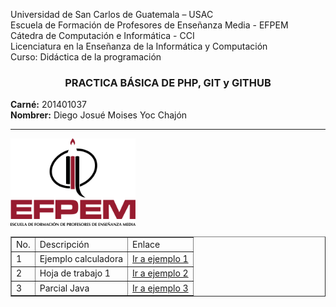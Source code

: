 Universidad de San Carlos de Guatemala – USAC<br>
Escuela de Formación de Profesores de Enseñanza Media - EFPEM<br>
Cátedra de Computación e Informática - CCI<br>
Licenciatura en la Enseñanza de la Informática y Computación<br>
Curso: Didáctica de la programación<br>

<h3 align=center>PRACTICA BÁSICA DE PHP, GIT y GITHUB</h3>
<b>Carné:</b> 201401037<br>
<b>Nombrer:</b> Diego Josué Moises Yoc Chajón<br>
<hr>
<img src="img/efpem.png" width="200">

<table border=1>
	<tr>
		<td>No.</td>
		<td>Descripción</td>
		<td>Enlace</td>
	</tr>
	<tr>
		<td>1</td>
		<td>Ejemplo calculadora</td>
		<td><a href="Calculadora">Ir a ejemplo 1</a></td>
	</tr>
	<tr>
		<td>2</td>
		<td>Hoja de trabajo 1</td>
		<td><a href="Ht1JavaDiegoYoc">Ir a ejemplo 2</a></td>
	</tr>
	<tr>
		<td>3</td>
		<td>Parcial Java</td>
		<td><a href="ParcialJavaDiegoYoc">Ir a ejemplo 3</a></td>
	</tr>
</table>
